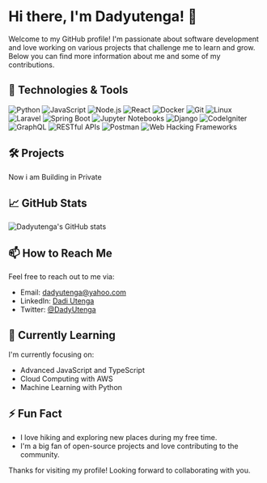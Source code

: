 # Hi there, I'm Dadyutenga! 👋

Welcome to my GitHub profile! I'm passionate about software development and love working on various projects that challenge me to learn and grow. Below you can find more information about me and some of my contributions.

## 🔧 Technologies & Tools

![Python](https://img.shields.io/badge/-Python-3776AB?style=flat&logo=python&logoColor=white)
![JavaScript](https://img.shields.io/badge/-JavaScript-F7DF1E?style=flat&logo=javascript&logoColor=black)
![Node.js](https://img.shields.io/badge/-Node.js-339933?style=flat&logo=node.js&logoColor=white)
![React](https://img.shields.io/badge/-React-61DAFB?style=flat&logo=react&logoColor=black)
![Docker](https://img.shields.io/badge/-Docker-2496ED?style=flat&logo=docker&logoColor=white)
![Git](https://img.shields.io/badge/-Git-F05032?style=flat&logo=git&logoColor=white)
![Linux](https://img.shields.io/badge/-Linux-FCC624?style=flat&logo=linux&logoColor=black)
![Laravel](https://img.shields.io/badge/-Laravel-FF2D20?style=flat&logo=laravel&logoColor=white)
![Spring Boot](https://img.shields.io/badge/-Spring%20Boot-6DB33F?style=flat&logo=spring-boot&logoColor=white)
![Jupyter Notebooks](https://img.shields.io/badge/-Jupyter%20Notebooks-F37626?style=flat&logo=jupyter&logoColor=white)
![Django](https://img.shields.io/badge/-Django-092E20?style=flat&logo=django&logoColor=white)
![CodeIgniter](https://img.shields.io/badge/-CodeIgniter-EF4223?style=flat&logo=codeigniter&logoColor=white)
![GraphQL](https://img.shields.io/badge/-GraphQL-E10098?style=flat&logo=graphql&logoColor=white)
![RESTful APIs](https://img.shields.io/badge/-RESTful%20APIs-FF6C37?style=flat&logo=restful-api&logoColor=white)
![Postman](https://img.shields.io/badge/-Postman-FF6C37?style=flat&logo=postman&logoColor=white)
![Web Hacking Frameworks](https://img.shields.io/badge/-Web%20Hacking%20Frameworks-000000?style=flat&logo=hackaday&logoColor=white)
## 🛠️ Projects
Now i am Building in Private

## 📈 GitHub Stats

![Dadyutenga's GitHub stats](https://github-readme-stats.vercel.app/api?username=dadyutenga&show_icons=true&theme=radical)

## 📫 How to Reach Me

Feel free to reach out to me via:

- Email: [dadyutenga@yahoo.com](mailto:dadyutenga@yahoo.com)
- LinkedIn: [Dadi Utenga](https://www.linkedin.com/in/dadi-utenga-375135220/)
- Twitter: [@DadyUtenga](https://x.com/DadyUtenga)

## 🌱 Currently Learning

I'm currently focusing on:

- Advanced JavaScript and TypeScript
- Cloud Computing with AWS
- Machine Learning with Python

## ⚡ Fun Fact

- I love hiking and exploring new places during my free time.
- I'm a big fan of open-source projects and love contributing to the community.

Thanks for visiting my profile! Looking forward to collaborating with you.
